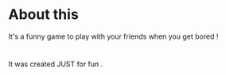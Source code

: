 # About this 

It's a funny game to play with your friends when you get bored !

#

It was created JUST  for fun .
